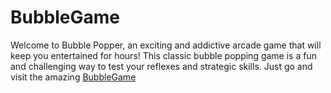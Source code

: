 # BubbleGame
Welcome to Bubble Popper, an exciting and addictive arcade game that will keep you entertained for hours! This classic bubble popping game is a fun and challenging way to test your reflexes and strategic skills.
Just go and visit the amazing <a href = "https://himanshukrprasad.github.io/BubbleGame/">BubbleGame</a>
